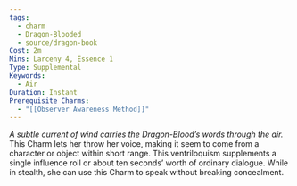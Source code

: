 ```yaml
---
tags:
  - charm
  - Dragon-Blooded
  - source/dragon-book
Cost: 2m
Mins: Larceny 4, Essence 1
Type: Supplemental
Keywords:
  - Air
Duration: Instant
Prerequisite Charms:
  - "[[Observer Awareness Method]]"
---
```

*A subtle current of wind carries the Dragon-Blood’s words through the air.*
This Charm lets her throw her voice, making it seem to come from a character or object within short range. This ventriloquism supplements a single influence roll or about ten seconds’ worth of ordinary dialogue. While in stealth, she can use this Charm to speak without breaking concealment.